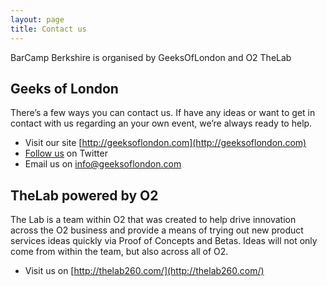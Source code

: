 ```yaml
---
layout: page
title: Contact us
---
```


BarCamp Berkshire is organised by GeeksOfLondon and O2 TheLab

## Geeks of London

There’s a few ways you can contact us. If have any ideas or want to get in contact with us regarding an your own event, we’re always ready to help.

* Visit our site [http://geeksoflondon.com](http://geeksoflondon.com)
* [Follow us](http://twitter.com/geeksoflondon) on Twitter
* Email us on [info@geeksoflondon.com](mailto:info@geeksoflondon.com)

## TheLab powered by O2

The Lab is a team within O2 that was created to help drive innovation across the O2 business and provide a means of trying out new product services ideas quickly via Proof of Concepts and Betas. Ideas will not only come from within the team, but also across all of O2.

* Visit us on [http://thelab260.com/](http://thelab260.com/)

